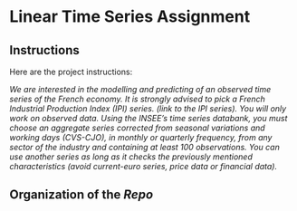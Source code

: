 # Linear Time Series Assignment

## Instructions
Here are the project instructions:


_We are interested in the modelling and predicting of an observed time series of the French economy. It is strongly advised to pick a French Industrial Production Index (IPI) series. (link to the IPI series). You will only work on observed data. Using the INSEE’s time series databank, you must choose an aggregate series corrected from seasonal variations and working days (CVS-CJO), in monthly or quarterly frequency, from any sector of the industry and containing at least 100 observations. You can use another series as long as it checks the previously mentioned characteristics (avoid current-euro series, price data or financial data)._

## Organization of the _Repo_
